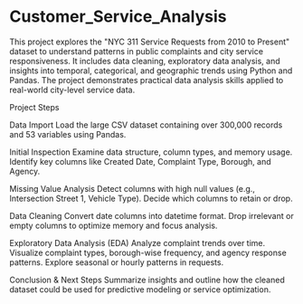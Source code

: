 # Customer_Service_Analysis
This project explores the "NYC 311 Service Requests from 2010 to Present" dataset to understand patterns in public complaints and city service responsiveness. It includes data cleaning, exploratory data analysis, and insights into temporal, categorical, and geographic trends using Python and Pandas. The project demonstrates practical data analysis skills applied to real-world city-level service data.

Project Steps

Data Import
Load the large CSV dataset containing over 300,000 records and 53 variables using Pandas.

Initial Inspection
Examine data structure, column types, and memory usage.
Identify key columns like Created Date, Complaint Type, Borough, and Agency.

Missing Value Analysis
Detect columns with high null values (e.g., Intersection Street 1, Vehicle Type).
Decide which columns to retain or drop.

Data Cleaning
Convert date columns into datetime format.
Drop irrelevant or empty columns to optimize memory and focus analysis.

Exploratory Data Analysis (EDA)
Analyze complaint trends over time.
Visualize complaint types, borough-wise frequency, and agency response patterns.
Explore seasonal or hourly patterns in requests.

Conclusion & Next Steps
Summarize insights and outline how the cleaned dataset could be used for predictive modeling or service optimization.
